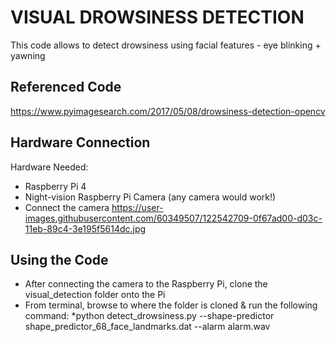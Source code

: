 # VISUAL DROWSINESS DETECTION
This code allows to detect drowsiness using facial features - eye blinking + yawning

## Referenced Code
https://www.pyimagesearch.com/2017/05/08/drowsiness-detection-opencv

## Hardware Connection
Hardware Needed: 
- Raspberry Pi 4
- Night-vision Raspberry Pi Camera (any camera would work!)
- Connect the camera https://user-images.githubusercontent.com/60349507/122542709-0f67ad00-d03c-11eb-89c4-3e195f5614dc.jpg

## Using the Code
- After connecting the camera to the Raspberry Pi, clone the visual_detection folder onto the Pi
- From terminal, browse to where the folder is cloned & run the following command:
  *python detect_drowsiness.py --shape-predictor shape_predictor_68_face_landmarks.dat --alarm alarm.wav
